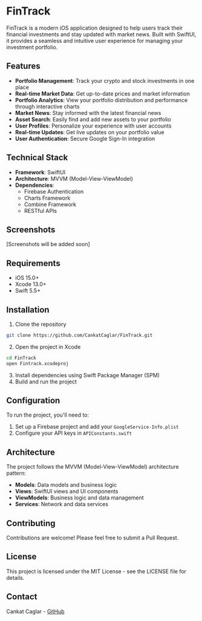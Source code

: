 # FinTrack

FinTrack is a modern iOS application designed to help users track their financial investments and stay updated with market news. Built with SwiftUI, it provides a seamless and intuitive user experience for managing your investment portfolio.

## Features

- **Portfolio Management**: Track your crypto and stock investments in one place
- **Real-time Market Data**: Get up-to-date prices and market information
- **Portfolio Analytics**: View your portfolio distribution and performance through interactive charts
- **Market News**: Stay informed with the latest financial news
- **Asset Search**: Easily find and add new assets to your portfolio
- **User Profiles**: Personalize your experience with user accounts
- **Real-time Updates**: Get live updates on your portfolio value
- **User Authentication**: Secure Google Sign-In integration

## Technical Stack

- **Framework**: SwiftUI
- **Architecture**: MVVM (Model-View-ViewModel)
- **Dependencies**: 
  - Firebase Authentication
  - Charts Framework
  - Combine Framework
  - RESTful APIs

## Screenshots

[Screenshots will be added soon]

## Requirements

- iOS 15.0+
- Xcode 13.0+
- Swift 5.5+

## Installation

1. Clone the repository
```bash
git clone https://github.com/CankatCaglar/FinTrack.git
```

2. Open the project in Xcode
```bash
cd FinTrack
open Fintrack.xcodeproj
```

3. Install dependencies using Swift Package Manager (SPM)
4. Build and run the project

## Configuration

To run the project, you'll need to:

1. Set up a Firebase project and add your `GoogleService-Info.plist`
2. Configure your API keys in `APIConstants.swift`

## Architecture

The project follows the MVVM (Model-View-ViewModel) architecture pattern:

- **Models**: Data models and business logic
- **Views**: SwiftUI views and UI components
- **ViewModels**: Business logic and data management
- **Services**: Network and data services

## Contributing

Contributions are welcome! Please feel free to submit a Pull Request.

## License

This project is licensed under the MIT License - see the LICENSE file for details.

## Contact

Cankat Caglar - [GitHub](https://github.com/CankatCaglar)

